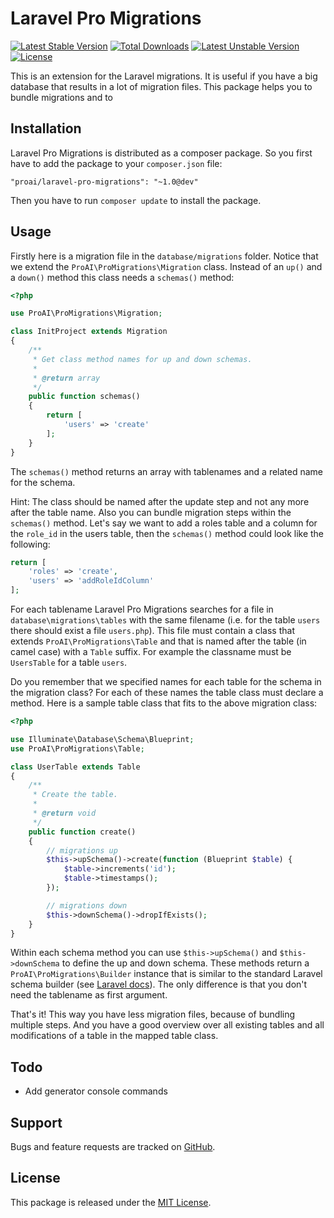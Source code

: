 # Laravel Pro Migrations

[![Latest Stable Version](https://poser.pugx.org/proai/laravel-pro-migrations/v/stable)](https://packagist.org/packages/proailaravel-pro-migrations) [![Total Downloads](https://poser.pugx.org/proai/laravel-pro-migrations/downloads)](https://packagist.org/packages/proai/laravel-pro-migrations) [![Latest Unstable Version](https://poser.pugx.org/proai/laravel-pro-migrations/v/unstable)](https://packagist.org/packages/proai/laravel-pro-migrations) [![License](https://poser.pugx.org/proai/laravel-pro-migrations/license)](https://packagist.org/packages/proai/laravel-pro-migrations)

This is an extension for the Laravel migrations. It is useful if you have a big database that results in a lot of migration files. This package helps you to bundle migrations and to 

## Installation

Laravel Pro Migrations is distributed as a composer package. So you first have to add the package to your `composer.json` file:

```
"proai/laravel-pro-migrations": "~1.0@dev"
```

Then you have to run `composer update` to install the package.

## Usage

Firstly here is a migration file in the `database/migrations` folder. Notice that we extend the `ProAI\ProMigrations\Migration` class. Instead of an `up()` and a `down()` method this class needs a `schemas()` method:

```php
<?php

use ProAI\ProMigrations\Migration;

class InitProject extends Migration
{
    /**
     * Get class method names for up and down schemas.
     *
     * @return array
     */
    public function schemas()
    {
        return [
            'users' => 'create'
        ];
    }
}

```

The `schemas()` method returns an array with tablenames and a related name for the schema.

Hint: The class should be named after the update step and not any more after the table name. Also you can bundle migration steps within the `schemas()` method. Let's say we want to add a roles table and a column for the `role_id` in the users table, then the `schemas()` method could look like the following:

```php
return [
    'roles' => 'create',
    'users' => 'addRoleIdColumn'
];

```

For each tablename Laravel Pro Migrations searches for a file in `database\migrations\tables` with the same filename (i.e. for the table `users` there should exist a file `users.php`). This file must contain a class that extends `ProAI\ProMigrations\Table` and that is named after the table (in camel case) with a `Table` suffix. For example the classname must be `UsersTable` for a table `users`.

Do you remember that we specified names for each table for the schema in the migration class? For each of these names the table class must declare a method. Here is a sample table class that fits to the above migration class:

```php
<?php

use Illuminate\Database\Schema\Blueprint;
use ProAI\ProMigrations\Table;

class UserTable extends Table
{
    /**
     * Create the table.
     *
     * @return void
     */
    public function create()
    {
        // migrations up
        $this->upSchema()->create(function (Blueprint $table) {
            $table->increments('id');
            $table->timestamps();
        });

        // migrations down
        $this->downSchema()->dropIfExists();
    }
}

```

Within each schema method you can use `$this->upSchema()` and `$this->downSchema` to define the up and down schema. These methods return a `ProAI\ProMigrations\Builder` instance that is similar to the standard Laravel schema builder (see [Laravel docs](https://laravel.com/docs/5.3/migrations)). The only difference is that you don't need the tablename as first argument.

That's it! This way you have less migration files, because of bundling multiple steps. And you have a good overview over all existing tables and all modifications of a table in the mapped table class.

## Todo

- Add generator console commands

## Support

Bugs and feature requests are tracked on [GitHub](https://github.com/proai/laravel-pro-migrations/issues).

## License

This package is released under the [MIT License](LICENSE).

